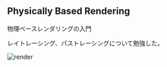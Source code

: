 ## Physically Based Rendering
物理ベースレンダリングの入門


レイトレーシング、パストレーシングについて勉強した。


![render](https://user-images.githubusercontent.com/57475794/99528685-01887580-29e2-11eb-984f-2ef2d25c1cea.jpg)

